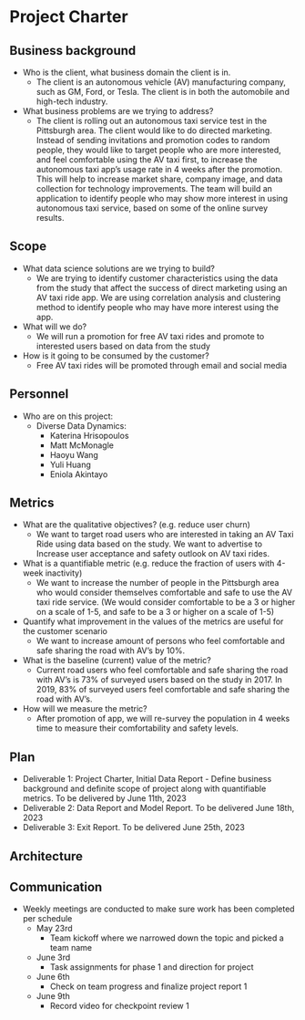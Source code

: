 # Project Charter

## Business background

* Who is the client, what business domain the client is in.
	* The client is an autonomous vehicle (AV) manufacturing company, such as GM, Ford, or Tesla. The client is in both the automobile and high-tech industry.
* What business problems are we trying to address?
	* The client is rolling out an autonomous taxi service test in the Pittsburgh area. The client would like to do directed marketing. Instead of sending invitations and promotion codes to random people, they would like to target people who are more interested, and feel comfortable using the AV taxi first, to increase the autonomous taxi app’s usage rate in 4 weeks after the promotion. This will help to increase market share, company image, and data collection for technology improvements. The team will build an application to identify people who may show more interest in using autonomous taxi service, based on some of the online survey results.

## Scope
* What data science solutions are we trying to build?
	* We are trying to identify customer characteristics using the data from the study that affect the success of direct marketing using an AV taxi ride app. We are using correlation analysis and clustering method to identify people who may have more interest using the app. 
* What will we do?
	* We will run a promotion for free AV taxi rides and promote to interested users based on data from the study
* How is it going to be consumed by the customer?
	* Free AV taxi rides will be promoted through email and social media
	
## Personnel
* Who are on this project:
	* Diverse Data Dynamics:
		* Katerina Hrisopoulos
		* Matt McMonagle
		* Haoyu Wang
		* Yuli Huang
		* Eniola Akintayo
	
## Metrics
* What are the qualitative objectives? (e.g. reduce user churn)
	* We want to target road users who are interested in taking an AV Taxi Ride using data based on the study. We want to advertise to Increase user acceptance and safety outlook on AV taxi rides.
* What is a quantifiable metric  (e.g. reduce the fraction of users with 4-week inactivity)
	* We want to increase the number of people in the Pittsburgh area who would consider themselves comfortable and safe to use the AV taxi ride service. (We would consider comfortable to be a 3 or higher on a scale of 1-5, and safe to be a 3 or higher on a scale of 1-5)
* Quantify what improvement in the values of the metrics are useful for the customer scenario
	* We want to increase amount of persons who feel comfortable and safe sharing the road with AV’s by 10%.
* What is the baseline (current) value of the metric?
	* Current road users who feel comfortable and safe sharing the road with AV’s is 73% of surveyed users based on the study in 2017. In 2019, 83% of surveyed users feel comfortable and safe sharing the road with AV’s.
* How will we measure the metric?
	* After promotion of app, we will re-survey the population in 4 weeks time to measure their comfortability and safety levels.

## Plan
* Deliverable 1: Project Charter, Initial Data Report - Define business background and definite scope of project along with quantifiable metrics. To be delivered by June 11th, 2023
* Deliverable 2: Data Report and Model Report. To be delivered June 18th, 2023
* Deliverable 3: Exit Report. To be delivered June 25th, 2023


## Architecture


## Communication
* Weekly meetings are conducted to make sure work has been completed per schedule
	* May 23rd
		* Team kickoff where we narrowed down the topic and picked a team name
	* June 3rd
		* Task assignments for phase 1 and direction for project
	* June 6th
		* Check on team progress and finalize project report 1
	* June 9th
		* Record video for checkpoint review 1

